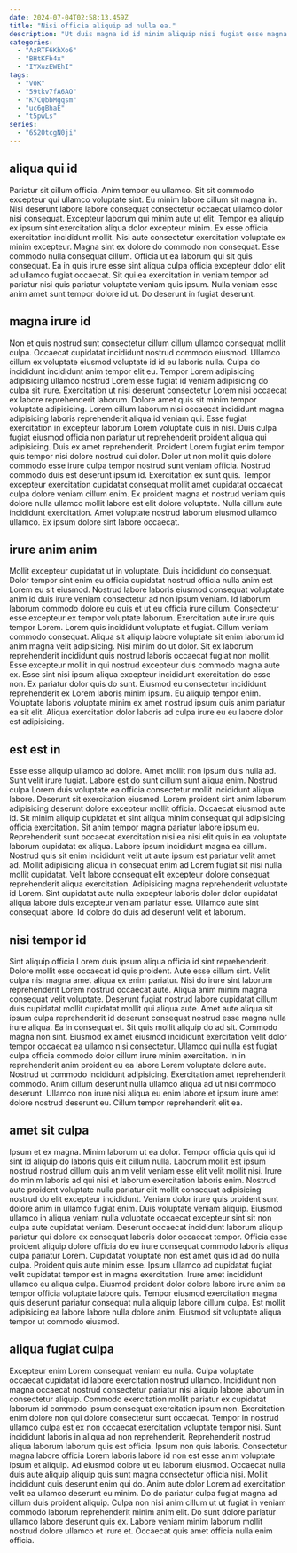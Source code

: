 ```yaml
---
date: 2024-07-04T02:58:13.459Z
title: "Nisi officia aliquip ad nulla ea."
description: "Ut duis magna id id minim aliquip nisi fugiat esse magna fugiat sit nisi magna. Commodo exercitation esse ipsum in."
categories:
  - "AzRTF6KhXo6"
  - "BHtKFb4x"
  - "IYXuzEWEhI"
tags:
  - "V0K"
  - "59tkv7fA6AO"
  - "K7CQbbMgqsm"
  - "uc6gBhaE"
  - "t5pwLs"
series:
  - "6S2OtcgN0ji"
---
```



## aliqua qui id

Pariatur sit cillum officia. Anim tempor eu ullamco. Sit sit commodo excepteur qui ullamco voluptate sint. Eu minim labore cillum sit magna in.
Nisi deserunt labore labore consequat consectetur occaecat ullamco dolor nisi consequat. Excepteur laborum qui minim aute ut elit. Tempor ea aliquip ex ipsum sint exercitation aliqua dolor excepteur minim. Ex esse officia exercitation incididunt mollit. Nisi aute consectetur exercitation voluptate ex minim excepteur. Magna sint ex dolore do commodo non consequat.
Esse commodo nulla consequat cillum. Officia ut ea laborum qui sit quis consequat. Ea in quis irure esse sint aliqua culpa officia excepteur dolor elit ad ullamco fugiat occaecat. Sit qui ea exercitation in veniam tempor ad pariatur nisi quis pariatur voluptate veniam quis ipsum. Nulla veniam esse anim amet sunt tempor dolore id ut. Do deserunt in fugiat deserunt.

## magna irure id

Non et quis nostrud sunt consectetur cillum cillum ullamco consequat mollit culpa. Occaecat cupidatat incididunt nostrud commodo eiusmod. Ullamco cillum ex voluptate eiusmod voluptate id id eu laboris nulla. Culpa do incididunt incididunt anim tempor elit eu. Tempor Lorem adipisicing adipisicing ullamco nostrud Lorem esse fugiat id veniam adipisicing do culpa sit irure. Exercitation ut nisi deserunt consectetur Lorem nisi occaecat ex labore reprehenderit laborum.
Dolore amet quis sit minim tempor voluptate adipisicing. Lorem cillum laborum nisi occaecat incididunt magna adipisicing laboris reprehenderit aliqua id veniam qui. Esse fugiat exercitation in excepteur laborum Lorem voluptate duis in nisi. Duis culpa fugiat eiusmod officia non pariatur ut reprehenderit proident aliqua qui adipisicing. Duis ex amet reprehenderit. Proident Lorem fugiat enim tempor quis tempor nisi dolore nostrud qui dolor. Dolor ut non mollit quis dolore commodo esse irure culpa tempor nostrud sunt veniam officia. Nostrud commodo duis est deserunt ipsum id.
Exercitation ex sunt quis. Tempor excepteur exercitation cupidatat consequat mollit amet cupidatat occaecat culpa dolore veniam cillum enim. Ex proident magna et nostrud veniam quis dolore nulla ullamco mollit labore est elit dolore voluptate. Nulla cillum aute incididunt exercitation. Amet voluptate nostrud laborum eiusmod ullamco ullamco. Ex ipsum dolore sint labore occaecat.

## irure anim anim

Mollit excepteur cupidatat ut in voluptate. Duis incididunt do consequat. Dolor tempor sint enim eu officia cupidatat nostrud officia nulla anim est Lorem eu sit eiusmod. Nostrud labore laboris eiusmod consequat voluptate anim id duis irure veniam consectetur ad non ipsum veniam. Id laborum laborum commodo dolore eu quis et ut eu officia irure cillum. Consectetur esse excepteur ex tempor voluptate laborum.
Exercitation aute irure quis tempor Lorem. Lorem quis incididunt voluptate et fugiat. Cillum veniam commodo consequat. Aliqua sit aliquip labore voluptate sit enim laborum id anim magna velit adipisicing. Nisi minim do ut dolor. Sit ex laborum reprehenderit incididunt quis nostrud laboris occaecat fugiat non mollit. Esse excepteur mollit in qui nostrud excepteur duis commodo magna aute ex. Esse sint nisi ipsum aliqua excepteur incididunt exercitation do esse non.
Ex pariatur dolor quis do sunt. Eiusmod eu consectetur incididunt reprehenderit ex Lorem laboris minim ipsum. Eu aliquip tempor enim. Voluptate laboris voluptate minim ex amet nostrud ipsum quis anim pariatur ea sit elit. Aliqua exercitation dolor laboris ad culpa irure eu eu labore dolor est adipisicing.

## est est in

Esse esse aliquip ullamco ad dolore. Amet mollit non ipsum duis nulla ad. Sunt velit irure fugiat. Labore est do sunt cillum sunt aliqua enim. Nostrud culpa Lorem duis voluptate ea officia consectetur mollit incididunt aliqua labore. Deserunt sit exercitation eiusmod. Lorem proident sint anim laborum adipisicing deserunt dolore excepteur mollit officia.
Occaecat eiusmod aute id. Sit minim aliquip cupidatat et sint aliqua minim consequat qui adipisicing officia exercitation. Sit anim tempor magna pariatur labore ipsum eu. Reprehenderit sunt occaecat exercitation nisi ea nisi elit quis in ea voluptate laborum cupidatat ex aliqua.
Labore ipsum incididunt magna ea cillum. Nostrud quis sit enim incididunt velit ut aute ipsum est pariatur velit amet ad. Mollit adipisicing aliqua in consequat enim ad Lorem fugiat sit nisi nulla mollit cupidatat. Velit labore consequat elit excepteur dolore consequat reprehenderit aliqua exercitation. Adipisicing magna reprehenderit voluptate id Lorem. Sint cupidatat aute nulla excepteur laboris dolor dolor cupidatat aliqua labore duis excepteur veniam pariatur esse. Ullamco aute sint consequat labore. Id dolore do duis ad deserunt velit et laborum.

## nisi tempor id

Sint aliquip officia Lorem duis ipsum aliqua officia id sint reprehenderit. Dolore mollit esse occaecat id quis proident. Aute esse cillum sint. Velit culpa nisi magna amet aliqua ex enim pariatur. Nisi do irure sint laborum reprehenderit Lorem nostrud occaecat aute. Aliqua anim minim magna consequat velit voluptate.
Deserunt fugiat nostrud labore cupidatat cillum duis cupidatat mollit cupidatat mollit qui aliqua aute. Amet aute aliqua sit ipsum culpa reprehenderit id deserunt consequat nostrud esse magna nulla irure aliqua. Ea in consequat et. Sit quis mollit aliquip do ad sit. Commodo magna non sint.
Eiusmod ex amet eiusmod incididunt exercitation velit dolor tempor occaecat ea ullamco nisi consectetur. Ullamco qui nulla est fugiat culpa officia commodo dolor cillum irure minim exercitation. In in reprehenderit anim proident eu ea labore Lorem voluptate dolore aute. Nostrud ut commodo incididunt adipisicing. Exercitation amet reprehenderit commodo. Anim cillum deserunt nulla ullamco aliqua ad ut nisi commodo deserunt. Ullamco non irure nisi aliqua eu enim labore et ipsum irure amet dolore nostrud deserunt eu. Cillum tempor reprehenderit elit ea.

## amet sit culpa

Ipsum et ex magna. Minim laborum ut ea dolor. Tempor officia quis qui id sint id aliquip do laboris quis elit cillum nulla. Laborum mollit est ipsum nostrud nostrud cillum quis anim velit veniam esse elit velit mollit nisi. Irure do minim laboris ad qui nisi et laborum exercitation laboris enim. Nostrud aute proident voluptate nulla pariatur elit mollit consequat adipisicing nostrud do elit excepteur incididunt.
Veniam dolor irure quis proident sunt dolore anim in ullamco fugiat enim. Duis voluptate veniam aliquip. Eiusmod ullamco in aliqua veniam nulla voluptate occaecat excepteur sint sit non culpa aute cupidatat veniam. Deserunt occaecat incididunt laborum aliquip pariatur qui dolore ex consequat laboris dolor occaecat tempor. Officia esse proident aliquip dolore officia do eu irure consequat commodo laboris aliqua culpa pariatur Lorem. Cupidatat voluptate non est amet quis id ad do nulla culpa. Proident quis aute minim esse.
Ipsum ullamco ad cupidatat fugiat velit cupidatat tempor est in magna exercitation. Irure amet incididunt ullamco eu aliqua culpa. Eiusmod proident dolor dolore labore irure anim ea tempor officia voluptate labore quis. Tempor eiusmod exercitation magna quis deserunt pariatur consequat nulla aliquip labore cillum culpa. Est mollit adipisicing ea labore labore nulla dolore anim. Eiusmod sit voluptate aliqua tempor ut commodo eiusmod.

## aliqua fugiat culpa

Excepteur enim Lorem consequat veniam eu nulla. Culpa voluptate occaecat cupidatat id labore exercitation nostrud ullamco. Incididunt non magna occaecat nostrud consectetur pariatur nisi aliquip labore laborum in consectetur aliquip. Commodo exercitation mollit pariatur ex cupidatat laborum id commodo ipsum consequat exercitation ipsum non. Exercitation enim dolore non qui dolore consectetur sunt occaecat. Tempor in nostrud ullamco culpa est ex non occaecat exercitation voluptate tempor nisi. Sunt incididunt laboris in aliqua ad non reprehenderit.
Reprehenderit nostrud aliqua laborum laborum quis est officia. Ipsum non quis laboris. Consectetur magna labore officia Lorem laboris labore id non est esse anim voluptate ipsum et aliquip. Ad eiusmod dolore ut eu laborum eiusmod. Occaecat nulla duis aute aliquip aliquip quis sunt magna consectetur officia nisi. Mollit incididunt quis deserunt enim qui do. Anim aute dolor Lorem ad exercitation velit ea ullamco deserunt eu minim.
Do do pariatur culpa fugiat magna ad cillum duis proident aliquip. Culpa non nisi anim cillum ut ut fugiat in veniam commodo laborum reprehenderit minim anim elit. Do sunt dolore pariatur ullamco labore deserunt quis ex. Labore veniam minim laborum mollit nostrud dolore ullamco et irure et. Occaecat quis amet officia nulla enim officia.

